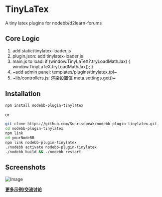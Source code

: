 # TinyLaTex

A tiny latex plugins for nodebb/d2learn-forums

## Core Logic

1. add static/tinylatex-loader.js
2. plugin.json: add tinylatex-loader.js
3. main.js to load:
    if (window.TinyLaTeX?.tryLoadMathJax) {
        window.TinyLaTeX.tryLoadMathJax();
    }
4. ~add admin panel: templates/plugins/tinylatex.tpl~
5. ~lib/controllers.js: 渲染设置值 meta.settings.get()~

## Installation

```bash
npm install nodebb-plugin-tinylatex
```

or

```bash
git clone https://github.com/Sunrisepeak/nodebb-plugin-tinylatex.git
cd nodebb-plugin-tinylatex
npm link
cd yourNodeBB
npm link nodebb-plugin-tinylatex
./nodebb activate nodebb-plugin-tinylatex
./nodebb build && ./nodebb restart
```

## Screenshots

![Image](https://github.com/user-attachments/assets/651614be-3211-4fec-bb35-4665666f3258)

[**更多示例/交流讨论**](http://forum.d2learn.org/post/489)
